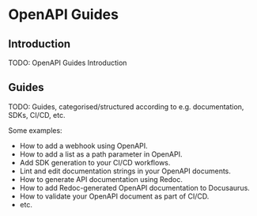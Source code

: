 # OpenAPI Guides

## Introduction

TODO: OpenAPI Guides Introduction

## Guides

TODO: Guides, categorised/structured according to e.g. documentation, SDKs, CI/CD, etc.

Some examples:

- How to add a webhook using OpenAPI.
- How to add a list as a path parameter in OpenAPI.
- Add SDK generation to your CI/CD workflows.
- Lint and edit documentation strings in your OpenAPI documents.
- How to generate API documentation using Redoc.
- How to add Redoc-generated OpenAPI documentation to Docusaurus.
- How to validate your OpenAPI document as part of CI/CD.
- etc.
